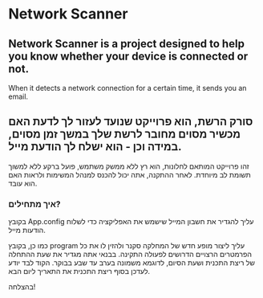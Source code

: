 # Network Scanner
## Network Scanner is a project designed to help you know whether your device is connected or not.
When it detects a network connection for a certain time, it sends you an email.

## סורק הרשת, הוא פרוייקט שנועד לעזור לך לדעת האם מכשיר מסוים מחובר לרשת שלך במשך זמן מסוים, במידה וכן - הוא ישלח לך הודעת מייל.
זהו פרוייקט המותאם לחלונות, הוא רץ ללא ממשק משתמש, פועל ברקע ללא למשוך תשומת לב מיוחדת. לאחר ההתקנה, אתה יכול להכנס למנהל המשימות ולראות האם הוא עובד.

### איך מתחילים?
בקובץ App.config עליך להגדיר את חשבון המייל שישמש את האפליקציה כדי לשלוח הודעות מייל.

כמו כן, בקובץ program
עליך ליצור מופע חדש של המחלקה סקנר ולהזין לו את כל הפרמטרים הרצויים הדרושים לפעולה התקינה.
בבנאי אתה מגדיר את שעת ההתחלה של ריצת התכנית ושעת הסיום, לדוגמא משמונה בערב עד שבע בבוקר. הקוד לבד יודע לעדכן בסוף ריצת התכנית את התאריך ליום הבא.

בהצלחה!

